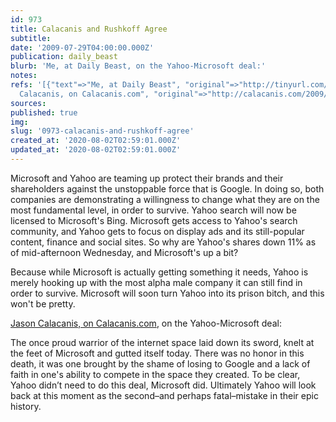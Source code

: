 ```yaml
---
id: 973
title: Calacanis and Rushkoff Agree
subtitle: 
date: '2009-07-29T04:00:00.000Z'
publication: daily_beast
blurb: 'Me, at Daily Beast, on the Yahoo-Microsoft deal:'
notes: 
refs: '[{"text"=>"Me, at Daily Beast", "original"=>"http://tinyurl.com/mchrzl"}, {"text"=>"Jason
  Calacanis, on Calacanis.com", "original"=>"http://calacanis.com/2009/07/29/yahoo-committed-seppuku-today/"}]'
sources: 
published: true
img: 
slug: '0973-calacanis-and-rushkoff-agree'
created_at: '2020-08-02T02:59:01.000Z'
updated_at: '2020-08-02T02:59:01.000Z'
---
```

Microsoft and Yahoo are teaming up protect their brands and their shareholders against the unstoppable force that is Google. In doing so, both companies are demonstrating a willingness to change what they are on the most fundamental level, in order to survive. Yahoo search will now be licensed to Microsoft's Bing. Microsoft gets access to Yahoo's search community, and Yahoo gets to focus on display ads and its still-popular content, finance and social sites. So why are Yahoo's shares down 11% as of mid-afternoon Wednesday, and Microsoft's up a bit?

Because while Microsoft is actually getting something it needs, Yahoo is merely hooking up with the most alpha male company it can still find in order to survive. Microsoft will soon turn Yahoo into its prison bitch, and this won't be pretty.

[Jason Calacanis, on Calacanis.com](http://calacanis.com/2009/07/29/yahoo-committed-seppuku-today/), on the Yahoo-Microsoft deal:

The once proud warrior of the internet space laid down its sword, knelt at the feet of Microsoft and gutted itself today. There was no honor in this death, it was one brought by the shame of losing to Google and a lack of faith in one's ability to compete in the space they created. To be clear, Yahoo didn’t need to do this deal, Microsoft did. Ultimately Yahoo will look back at this moment as the second–and perhaps fatal–mistake in their epic history.
